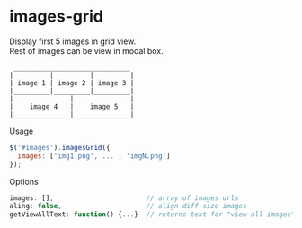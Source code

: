 # images-grid
Display first 5 images in grid view.<br>
Rest of images can be view in modal box.
```
 _____________________________
|         |         |         |
| image 1 | image 2 | image 3 |
|_________|_________|_________|
|              |              |
|    image 4   |    image 5   |
|______________|______________|

```
Usage
```javascript
$('#images').imagesGrid({
  images: ['img1.png', ... , 'imgN.png']
});
```
Options
```javascript
images: [],                       // array of images urls
aling: false,                     // align diff-size images
getViewAllText: function() {...}  // returns text for "view all images" link if images more than five
```
